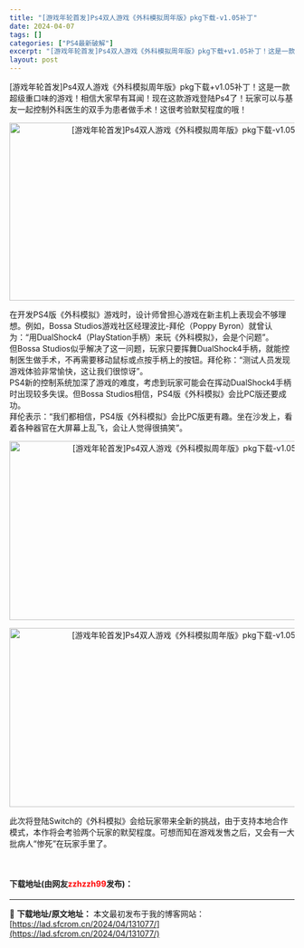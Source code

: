 ```yaml
---
title: "[游戏年轮首发]Ps4双人游戏《外科模拟周年版》pkg下载-v1.05补丁"
date: 2024-04-07
tags: []
categories: ["PS4最新破解"]
excerpt: "[游戏年轮首发]Ps4双人游戏《外科模拟周年版》pkg下载+v1.05补丁！这是一款超级重口味的游戏！相信大家早有耳闻！现在这款游戏登陆Ps4了！玩家可以与基友一起控制外科医生的双手为患者做手术！这很考验默契程度的哦！ 在开发PS4版《外科模拟》游戏时，设计师曾担心游戏在新主机上表现会不够理想。例如&hellip;"
layout: post
---
```


 <p>[游戏年轮首发]Ps4双人游戏《外科模拟周年版》pkg下载+v1.05补丁！这是一款超级重口味的游戏！相信大家早有耳闻！现在这款游戏登陆Ps4了！玩家可以与基友一起控制外科医生的双手为患者做手术！这很考验默契程度的哦！</p> <p style="text-align: center;"><img src="https://lad.sfcrom.cn/wp-content/uploads/2024/04/20240407_6612766207fe3.webp" style="width: 627px; height: 314px;" title="" alt="[游戏年轮首发]Ps4双人游戏《外科模拟周年版》pkg下载-v1.05补丁" /></p> <p>在开发PS4版《外科模拟》游戏时，设计师曾担心游戏在新主机上表现会不够理想。例如，Bossa Studios游戏社区经理波比-拜伦（Poppy Byron）就曾认为：&ldquo;用DualShock4（PlayStation手柄）来玩《外科模拟》，会是个问题&rdquo;。<br />但Bossa Studios似乎解决了这一问题，玩家只要挥舞DualShock4手柄，就能控制医生做手术，不再需要移动鼠标或点按手柄上的按钮。拜伦称：&ldquo;测试人员发现游戏体验非常愉快，这让我们很惊讶&rdquo;。<br />PS4新的控制系统加深了游戏的难度，考虑到玩家可能会在挥动DualShock4手柄时出现较多失误。但Bossa Studios相信，PS4版《外科模拟》会比PC版还要成功。<br />拜伦表示：&ldquo;我们都相信，PS4版《外科模拟》会比PC版更有趣。坐在沙发上，看着各种器官在大屏幕上乱飞，会让人觉得很搞笑&rdquo;。</p> <p style="text-align: center;"><img src="https://lad.sfcrom.cn/wp-content/uploads/2024/04/20240407_661276625c28f.webp" style="width: 630px; height: 316px;" title="" alt="[游戏年轮首发]Ps4双人游戏《外科模拟周年版》pkg下载-v1.05补丁" /></p> <p style="text-align: center;"><img src="https://lad.sfcrom.cn/wp-content/uploads/2024/04/20240407_66127662af701.webp" style="width: 628px; height: 316px;" title="" alt="[游戏年轮首发]Ps4双人游戏《外科模拟周年版》pkg下载-v1.05补丁" /></p> <p>此次将登陆Switch的《外科模拟》会给玩家带来全新的挑战，由于支持本地合作模式，本作将会考验两个玩家的默契程度。可想而知在游戏发售之后，又会有一大批病人&ldquo;惨死&rdquo;在玩家手里了。</p> <p>&nbsp;</p> <p><h4>下载地址(由网友<font color="red">zzhzzh99</font>发布)：</h4></p> 

---
📖 **下载地址/原文地址：** 本文最初发布于我的博客网站：[https://lad.sfcrom.cn/2024/04/131077/](https://lad.sfcrom.cn/2024/04/131077/)
